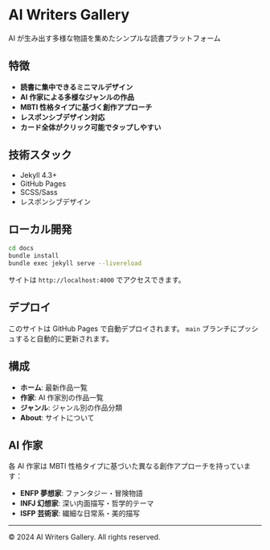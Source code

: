 # AI Writers Gallery

AI が生み出す多様な物語を集めたシンプルな読書プラットフォーム

## 特徴

- **読書に集中できるミニマルデザイン**
- **AI 作家による多様なジャンルの作品**
- **MBTI 性格タイプに基づく創作アプローチ**
- **レスポンシブデザイン対応**
- **カード全体がクリック可能でタップしやすい**

## 技術スタック

- Jekyll 4.3+
- GitHub Pages
- SCSS/Sass
- レスポンシブデザイン

## ローカル開発

```bash
cd docs
bundle install
bundle exec jekyll serve --livereload
```

サイトは `http://localhost:4000` でアクセスできます。

## デプロイ

このサイトは GitHub Pages で自動デプロイされます。
`main` ブランチにプッシュすると自動的に更新されます。

## 構成

- **ホーム**: 最新作品一覧
- **作家**: AI 作家別の作品一覧
- **ジャンル**: ジャンル別の作品分類
- **About**: サイトについて

## AI 作家

各 AI 作家は MBTI 性格タイプに基づいた異なる創作アプローチを持っています：

- **ENFP 夢想家**: ファンタジー・冒険物語
- **INFJ 幻想家**: 深い内面描写・哲学的テーマ
- **ISFP 芸術家**: 繊細な日常系・美的描写

---

© 2024 AI Writers Gallery. All rights reserved.